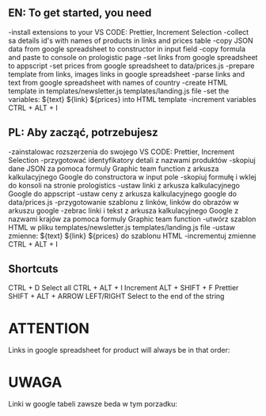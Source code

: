## EN: To get started, you need

-install extensions to your VS CODE: Prettier, Increment Selection
-collect sa details id's with names of products in links and prices table
-copy JSON data from google spreadsheet to constructor in input field
-copy formula and paste to console on prologistic page 
  -set links from google spreadsheet to appscript
  -set prices from google spreadsheet to data/prices.js
-prepare template from links, images links in google spreadsheet
-parse links and text from google spreadsheet with names of country
-create HTML template in templates/newsletter.js templates/landing.js file
-set the variables: ${text} ${link} ${prices} into HTML template
   -increment variables CTRL + ALT + I

## PL: Aby zacząć, potrzebujesz

-zainstalowac rozszerzenia do swojego VS CODE: Prettier, Increment Selection
-przygotować identyfikatory detali z nazwami produktów
-skopiuj dane JSON za pomoca formuly Graphic team function z arkusza kalkulacyjnego Google do constructora w input pole
-skopiuj formułę i wklej do konsoli na stronie prologistics
   -ustaw linki z arkusza kalkulacyjnego Google do appscript
   -ustaw ceny z arkusza kalkulacyjnego google do data/prices.js
-przygotowanie szablonu z linków, linków do obrazów w arkuszu google
-zebrac linki i tekst z arkusza kalkulacyjnego Google z nazwami krajów za pomoca formuly Graphic team function
-utwórz szablon HTML w pliku templates/newsletter.js templates/landing.js file
-ustaw zmienne: ${text} ${link} ${prices} do szablonu HTML
   -incrementuj zmienne CTRL + ALT + I

## Shortcuts
CTRL + D Select all
CTRL + ALT + I Increment
ALT + SHIFT + F Prettier
SHIFT + ALT + ARROW LEFT/RIGHT Select to the end of the string


# ATTENTION
Links in google spreadsheet for product will always be in that order: 
<!-- CHDE CHFR UK DE CHFR FR	AT	ES	PL	NL	PT IT SE HU	DK CZ FI NO	SK -->


# UWAGA
Linki w google tabeli zawsze beda w tym porzadku:
<!-- CHDE CHFR UK DE CHFR FR	AT	ES	PL	NL	PT IT SE HU	DK CZ FI NO	SK -->